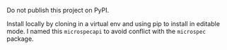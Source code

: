 Do not publish this project on PyPI.

Install locally by cloning in a virtual env and using pip to
install in editable mode. I named this `microspecapi` to avoid
conflict with the `microspec` package.
